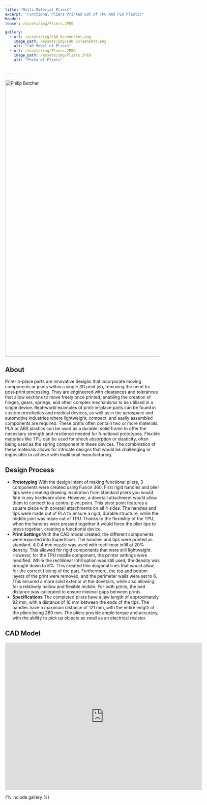 ```yaml
---
title: "Multi-Material Pliers"
excerpt: "Functional Pliers Printed Out of TPU And PLA Plastic"
header:
teaser: /assets/img/Pliers.JPEG

gallery:
  - url: /assets/img/CAD Screenshot.png
    image_path: /assets/img/CAD Screenshot.png
    alt: "CAD Model of Pliers"
  - url: /assets/img/Pliers.JPEG
    image_path: /assets/img/Pliers.JPEG
    alt: "Photo of Pliers"
    

---
```


<img src="/assets/img/Pliers.png" alt="Philip Butcher" style="width:900px;"/>

## About
Print-in-place parts are innovative designs that incorporate moving components or joints within a single 3D print job, removing the need for post-print processing. They are engineered with clearances and tolerances that allow sections to move freely once printed, enabling the creation of hinges, gears, springs, and other complex mechanisms to be utilized in a single device. Real-world examples of print-in-place parts can be found in custom prosthetics and medical devices, as well as in the aerospace and automotive industries where lightweight, compact, and easily assembled components are required. These prints often contain two or more materials. PLA or ABS plastics can be used as a durable, solid frame to offer the necessary strength and resilience needed for functional prototypes. Flexible materials like TPU can be used for shock absorption or elasticity, often being used as the spring component in these devices. The combination of these materials allows for intricate designs that would be challenging or impossible to achieve with traditional manufacturing.


## Design Process

* **Prototyping** With the design intent of making functional pliers, 3 components were created using Fusion 360. First rigid handles and plier tips were creating drawing inspiration from standard pliers you would find in any hardware store. However, a dovetail attachment would allow them to connect to a central pivot point. This pivot point features a square piece with dovetail attachments on all 4 sides. The handles and tips were made out of PLA to ensure a rigid, durable structure, while the middle joint was made out of TPU. Thanks to the flexibility of the TPU, when the handles were pressed together it would force the plier tips to press together, creating a functional device.
* **Print Settings** With the CAD model created, the different components were exported into SuperSlicer. The handles and tips were printed as standard. A 0.4 mm nozzle was used with rectilinear infill at 20% density. This allowed for rigid components that were still lightweight. However, for the TPU middle component, the printer settings were modified. While the rectilinear infill option was still used, the density was brought down to 8%. This created thin diagonal lines that would allow for the correct flexing of the part. Furthermore, the top and bottom layers of the print were removed, and the perimeter walls were set to 6. This ensured a more solid exterior at the dovetails, while also allowing for a relatively hollow and flexible middle. For both prints, the bed distance was calibrated to ensure minimal gaps between prints.
* **Specifications** The completed pliers have a jaw length of approximately 92 mm, with a distance of 16 mm between the ends of the tips. The handles have a maximum distance of 121 mm, with the entire length of the pliers being 280 mm. The pliers provide ample torque and accuracy, with the ability to pick up objects as small as an electrical resistor.

## CAD Model
<iframe src="https://vanderbilt643.autodesk360.com/shares/public/SH286ddQT78850c0d8a4ee3c61a144736d82?mode=embed" width="640" height="480" allowfullscreen="true" webkitallowfullscreen="true" mozallowfullscreen="true"  frameborder="0"></iframe>

{% include gallery %}

